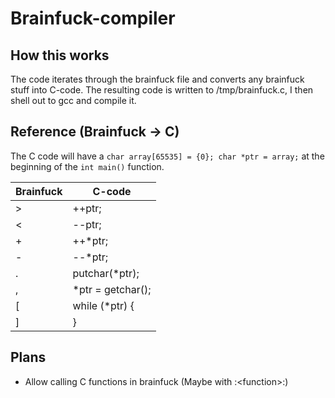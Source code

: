 # Brainfuck-compiler
## How this works
The code iterates through the brainfuck file and converts any brainfuck stuff into C-code. The resulting code is written to /tmp/brainfuck.c, 
I then shell out to gcc and compile it.

## Reference (Brainfuck -> C)
The C code will have a ```char array[65535] = {0}; char *ptr = array;``` at the beginning of the ```int main()``` function.

|Brainfuck|C-code|
|---------|------|
|>        |++ptr;|
|<        |--ptr;|
|+        |++*ptr;|
|-        |--*ptr;|
|.        |putchar(*ptr);|
|,        |*ptr = getchar();|
|[        |while (*ptr) {|
|]        |}|

## Plans
* Allow calling C functions in brainfuck (Maybe with :\<function\>:)
